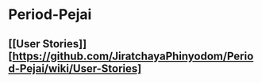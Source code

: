 # Period-Pejai

## [[User Stories]][https://github.com/JiratchayaPhinyodom/Period-Pejai/wiki/User-Stories]
